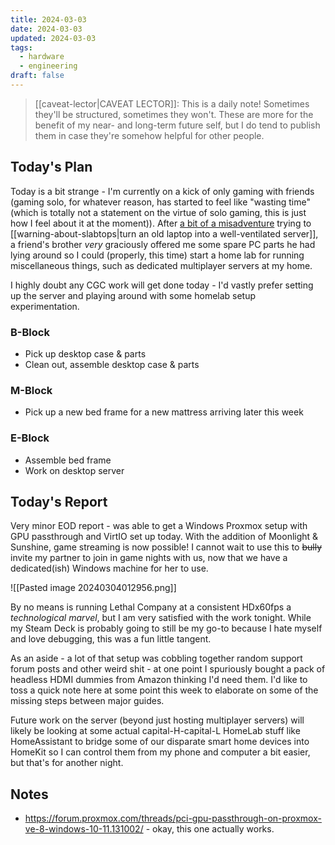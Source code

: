 ```yaml
---
title: 2024-03-03
date: 2024-03-03
updated: 2024-03-03
tags:
  - hardware
  - engineering
draft: false
---
```


> [[caveat-lector|CAVEAT LECTOR]]: This is a daily note! Sometimes they'll be structured, sometimes they won't. These are more for the benefit of my near- and long-term future self, but I do tend to publish them in case they're somehow helpful for other people.

## Today's Plan

Today is a bit strange - I'm currently on a kick of only gaming with friends (gaming solo, for whatever reason, has started to feel like "wasting time" (which is totally not a statement on the virtue of solo gaming, this is just how I feel about it at the moment)). After [a bit of a misadventure](https://bsky.app/profile/spencer.chaoticgood.computer/post/3kljmrvqd2u2q) trying to [[warning-about-slabtops|turn an old laptop into a well-ventilated server]], a friend's brother *very* graciously offered me some spare PC parts he had lying around so I could (properly, this time) start a home lab for running miscellaneous things, such as dedicated multiplayer servers at my home.

I highly doubt any CGC work will get done today - I'd vastly prefer setting up the server and playing around with some homelab setup experimentation.

### B-Block

- Pick up desktop case & parts
- Clean out, assemble desktop case & parts

### M-Block

- Pick up a new bed frame for a new mattress arriving later this week

### E-Block

- Assemble bed frame
- Work on desktop server

## Today's Report

Very minor EOD report - was able to get a Windows Proxmox setup with GPU passthrough and VirtIO set up today. With the addition of Moonlight & Sunshine, game streaming is now possible! I cannot wait to use this to ~~bully~~ invite my partner to join in game nights with us, now that we have a dedicated(ish) Windows machine for her to use.

![[Pasted image 20240304012956.png]]

By no means is running Lethal Company at a consistent HDx60fps a *technological marvel*, but I am very satisfied with the work tonight. While my Steam Deck is probably going to still be my go-to because I hate myself and love debugging, this was a fun little tangent.

As an aside - a lot of that setup was cobbling together random support forum posts and other weird shit - at one point I spuriously bought a pack of headless HDMI dummies from Amazon thinking I'd need them. I'd like to toss a quick note here at some point this week to elaborate on some of the missing steps between major guides.

Future work on the server (beyond just hosting multiplayer servers) will likely be looking at some actual capital-H-capital-L HomeLab stuff like HomeAssistant to bridge some of our disparate smart home devices into HomeKit so I can control them from my phone and computer a bit easier, but that's for another night.

## Notes

- https://forum.proxmox.com/threads/pci-gpu-passthrough-on-proxmox-ve-8-windows-10-11.131002/ - okay, this one actually works.